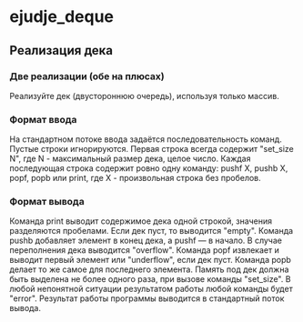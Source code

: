 # ejudje_deque

## Реализация дека
### Две реализации (обе на плюсах)
Реализуйте дек (двустороннюю очередь), используя только массив.
### Формат ввода
На стандартном потоке ввода задаётся последовательность команд. Пустые
строки игнорируются.
Первая строка всегда содержит "set_size N", где N - максимальный размер
дека, целое число.
Каждая последующая строка содержит ровно одну команду: pushf X, pushb X,
popf, popb или print, где X - произвольная строка без пробелов.
### Формат вывода
Команда print выводит содержимое дека одной строкой, значения разделяются
пробелами. Если дек пуст, то выводится "empty".
Команда pushb добавляет элемент в конец дека, а pushf — в начало.
В случае переполнения дека выводится "overflow".
Команда popf извлекает и выводит первый элемент или "underflow", если дек
пуст. Команда popb делает то же самое для последнего элемента.
Память под дек должна быть выделена не более одного раза, при вызове
команды "set_size".
В любой непонятной ситуации результатом работы любой команды будет
"error".
Результат работы программы выводится в стандартный поток вывода.
